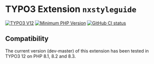 # TYPO3 Extension `nxstyleguide`

[![TYPO3 V12](https://img.shields.io/badge/TYPO3-12-orange.svg)](https://get.typo3.org/version/12)
[![Minimum PHP Version](https://img.shields.io/badge/php-%3E%3D%208.1-8892BF.svg)](https://php.net/)
[![GitHub CI status](https://github.com/netlogix/nxstyleguide/actions/workflows/ci.yml/badge.svg?branch=master)](https://github.com/netlogix/nxstyleguide/actions)


## Compatibility

The current version (dev-master) of this extension has been tested in TYPO3 12 on PHP 8.1, 8.2 and 8.3.
